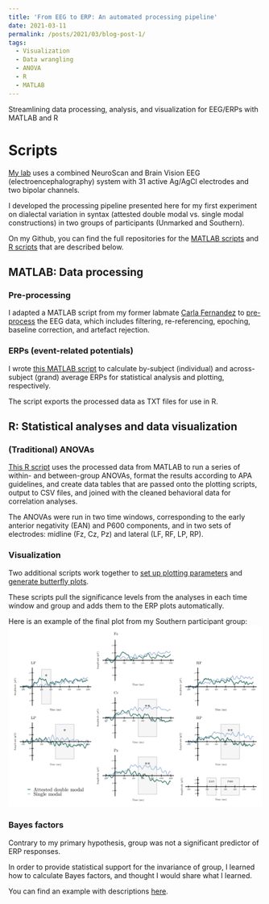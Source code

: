 ```yaml
---
title: 'From EEG to ERP: An automated processing pipeline'
date: 2021-03-11
permalink: /posts/2021/03/blog-post-1/
tags:
  - Visualization
  - Data wrangling
  - ANOVA
  - R
  - MATLAB
---
```


Streamlining data processing, analysis, and visualization for EEG/ERPs with MATLAB and R

Scripts
======

[My lab](https://sites.psu.edu/bildlab/) uses a combined NeuroScan and Brain Vision EEG (electroencephalography) system with 31 active Ag/AgCl electrodes and two bipolar channels. 

I developed the processing pipeline presented here for my first experiment on dialectal variation in syntax (attested double modal vs. single modal constructions) in two groups of participants (Unmarked and Southern).

On my Github, you can find the full repositories for the [MATLAB scripts](https://github.com/hollzzar/eeg-data-scripts) and [R scripts](https://github.com/hollzzar/erp-data-scripts) that are described below.

## MATLAB: Data processing

### Pre-processing

I adapted a MATLAB script from my former labmate [Carla Fernandez](https://www.linkedin.com/in/carla-fernandez-5ab404bb/) to [pre-process](https://github.com/hollzzar/eeg-data-scripts/blob/master/DM_process.m) the EEG data, which includes filtering, re-referencing, epoching, baseline correction, and artefact rejection.

### ERPs (event-related potentials)

I wrote [this MATLAB script](https://github.com/hollzzar/eeg-data-scripts/blob/master/DM_analysis.m) to calculate by-subject (individual) and across-subject (grand) average ERPs for statistical analysis and plotting, respectively. 

The script exports the processed data as TXT files for use in R.

## R: Statistical analyses and data visualization

### (Traditional) ANOVAs

[This R script](https://github.com/hollzzar/erp-data-scripts/blob/main/1a_group_analysis.R) uses the processed data from MATLAB to run a series of within- and between-group ANOVAs, format the results according to APA guidelines, and create data tables that are passed onto the plotting scripts, output to CSV files, and joined with the cleaned behavioral data for correlation analyses.

The ANOVAs were run in two time windows, corresponding to the early anterior negativity (EAN) and P600 components, and in two sets of electrodes: midline (Fz, Cz, Pz) and lateral (LF, RF, LP, RP).

### Visualization

Two additional scripts work together to [set up plotting parameters](https://github.com/hollzzar/erp-data-scripts/blob/main/2_plot_format.R) and [generate butterfly plots](https://github.com/hollzzar/erp-data-scripts/blob/main/3_erp_plots.R). 

These scripts pull the significance levels from the analyses in each time window and group and adds them to the ERP plots automatically.

Here is an example of the final plot from my Southern participant group: ![Southern group butterfly plot](/images/SUSE_erp.png)

### Bayes factors

Contrary to my primary hypothesis, group was not a significant predictor of ERP responses.

In order to provide statistical support for the invariance of group, I learned how to calculate Bayes factors, and thought I would share what I learned.

You can find an example with descriptions [here](https://htmlpreview.github.io/?https://github.com/hollzzar/erp-data-scripts/blob/main/4_bayes_example.html).